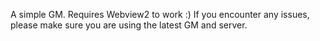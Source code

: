A simple GM. Requires Webview2 to work :)
If you encounter any issues, please make sure you are using the latest GM and server.
